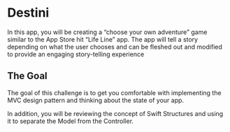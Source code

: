 
#  Destini

In this app, you will be creating a “choose your own adventure” game similar to the App Store hit “Life Line” app. The app will tell a story depending on what the user chooses and can be fleshed out and modified to provide an engaging story-telling experience

## The Goal

The goal of this challenge is to get you comfortable with implementing the MVC design pattern and thinking about the state of your app.

In addition, you will be reviewing the concept of Swift Structures and using it to separate the Model from the Controller. 





